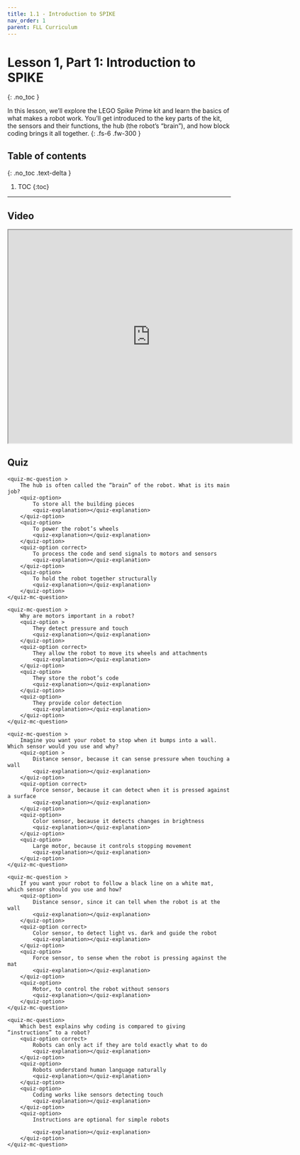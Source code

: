 ```yaml
---
title: 1.1 - Introduction to SPIKE
nav_order: 1
parent: FLL Curriculum
---
```


# Lesson 1, Part 1: Introduction to SPIKE
{: .no_toc }

In this lesson, we’ll explore the LEGO Spike Prime kit and learn the basics of what makes a robot work. You’ll get introduced to the key parts of the kit, the sensors and their functions, the hub (the robot’s “brain”), and how block coding brings it all together. 
{: .fs-6 .fw-300 }

## Table of contents
{: .no_toc .text-delta }

1. TOC
{:toc}

---

## Video
<iframe src="https://drive.google.com/file/d/1DwusXEiYzmaooNYCjzeBfCu7f7rVOFz9/preview" width="640" height="480" allow="autoplay"></iframe>

## Quiz
<content-quiz>

    <quiz-mc-question >
        The hub is often called the “brain” of the robot. What is its main job?
        <quiz-option>
            To store all the building pieces
            <quiz-explanation></quiz-explanation>
        </quiz-option>
        <quiz-option>
            To power the robot’s wheels
            <quiz-explanation></quiz-explanation>
        </quiz-option>
        <quiz-option correct>
            To process the code and send signals to motors and sensors
            <quiz-explanation></quiz-explanation>
        </quiz-option>
        <quiz-option>
            To hold the robot together structurally
            <quiz-explanation></quiz-explanation>
        </quiz-option>
    </quiz-mc-question>

    <quiz-mc-question >
        Why are motors important in a robot?
        <quiz-option >
            They detect pressure and touch
            <quiz-explanation></quiz-explanation>
        </quiz-option>
        <quiz-option correct>
            They allow the robot to move its wheels and attachments
            <quiz-explanation></quiz-explanation>
        </quiz-option>
        <quiz-option>
            They store the robot’s code
            <quiz-explanation></quiz-explanation>
        </quiz-option>
        <quiz-option>
            They provide color detection
            <quiz-explanation></quiz-explanation>
        </quiz-option>
    </quiz-mc-question>

    <quiz-mc-question >
        Imagine you want your robot to stop when it bumps into a wall. Which sensor would you use and why?
        <quiz-option >
            Distance sensor, because it can sense pressure when touching a wall
            <quiz-explanation></quiz-explanation>
        </quiz-option>
        <quiz-option correct>
            Force sensor, because it can detect when it is pressed against a surface
            <quiz-explanation></quiz-explanation>
        </quiz-option>
        <quiz-option>
            Color sensor, because it detects changes in brightness
            <quiz-explanation></quiz-explanation>
        </quiz-option>
        <quiz-option>
            Large motor, because it controls stopping movement
            <quiz-explanation></quiz-explanation>
        </quiz-option>
    </quiz-mc-question>

    <quiz-mc-question >
        If you want your robot to follow a black line on a white mat, which sensor should you use and how?
        <quiz-option>
            Distance sensor, since it can tell when the robot is at the wall
            <quiz-explanation></quiz-explanation>
        </quiz-option>
        <quiz-option correct>
            Color sensor, to detect light vs. dark and guide the robot
            <quiz-explanation></quiz-explanation>
        </quiz-option>
        <quiz-option>
            Force sensor, to sense when the robot is pressing against the mat
            <quiz-explanation></quiz-explanation>
        </quiz-option>
        <quiz-option>
            Motor, to control the robot without sensors
            <quiz-explanation></quiz-explanation>
        </quiz-option>
    </quiz-mc-question>

    <quiz-mc-question>
        Which best explains why coding is compared to giving “instructions” to a robot?
        <quiz-option correct>
            Robots can only act if they are told exactly what to do
            <quiz-explanation></quiz-explanation>
        </quiz-option>
        <quiz-option>
            Robots understand human language naturally
            <quiz-explanation></quiz-explanation>
        </quiz-option>
        <quiz-option>
            Coding works like sensors detecting touch
            <quiz-explanation></quiz-explanation>
        </quiz-option>
        <quiz-option>
            Instructions are optional for simple robots

            <quiz-explanation></quiz-explanation>
        </quiz-option>
    </quiz-mc-question>
</content-quiz>